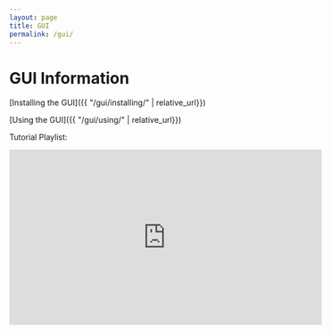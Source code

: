 ```yaml
---
layout: page
title: GUI
permalink: /gui/
---
```


# GUI Information

<!-- ![An array of completed modules]({{ "/assets/img/modules/module_array.jpg" | relative_url }}) -->
<!-- <p align="center">
    <img src='{{ "/assets/img/modules/module_array.jpg" | relative_url }}' alt='An array of completed modules' width="60%">
</p> -->

[Installing the GUI]({{ "/gui/installing/" | relative_url}})

[Using the GUI]({{ "/gui/using/" | relative_url}})

Tutorial Playlist:
<p align="center"><div class="youtube-video-container"><iframe width="560" height="315" src="https://www.youtube.com/embed/videoseries?list=PLRx8qFiMJrOMVvu-vbnSqc6cQAcbbM026" title="YouTube video player" frameborder="0" allow="accelerometer; autoplay; clipboard-write; encrypted-media; gyroscope; picture-in-picture; web-share" allowfullscreen></iframe></div></p>